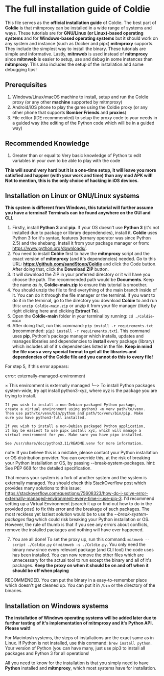 # The full installation guide of Coldie

This file serves as the **official installation guide** of Coldie. The best part of **Coldie** is that mitmproxy can be installed in a wide range of systems and ways. These tutorials are for **GNU/Linux (or Linux)-based operating systems** and for **Windows-based operating systems** but it should work on any system and instance (such as Docker and pipx) **mitmproxy** supports. They include the simplest way to install the binary. These tutorials are simple and informative. Lastly, **mitmweb** is used instead of **mitmproxy** since **mitmweb** is easier to setup, use and debug in some instances than **mitmproxy**. This also includes the setup of the installation and some debugging tips!

## Prerequisites

1. Windows/Linux/macOS machine to install, setup and run the Coldie proxy (or any other **machine** supported by mitmproxy)
2. Android/iOS phone to play the game using the Coldie proxy (or any other phone that supports **Bomber Friends** and **proxies**)
3. File editor (IDE recommended) to setup the proxy code to your needs in a guided way (the editing of the Python code which will be in a guided way)

## Recommended Knowledge

1. Greater than or equal to Very basic knowledge of Python to edit variables in your own to be able to play with the code

**This will sound very hard but it is a one-time setup, it will leave you more satisfied and happier (with your work and time) than any mod APK will! Not to mention, this is the only choice of hacking in iOS devices.**

## Installation on Linux or GNU/Linux systems

**This system is different from Windows, this tutorial will further assume you have a terminal! Terminals can be found anywhere on the GUI and CLI.**

1. Firstly, install **Python 3** and **pip**. If your OS doesn't use **Python 3** (it's not installed due to package or library dependencies), install it. **Coldie** uses Python 3 for it's syntax, features (ternary operator was since Python 2.5) and the shebang. Install it from your package manager or from: https://www.python.org/downloads/.
2. You need to install **Coldie** first to have the **mitmproxy** script and the exact version of **mitmproxy** (and it's dependencies) needed. Go to this URL: **https://github.com/sandStoop/Coldie** and click the Code button. After doing that, click the **Download ZIP** button.
3. It will download the ZIP in your preferred directory or it will have you choose the path. The recommended path would be **Documents**. Keep the name *as is*, **Coldie-main.zip** to ensure this tutorial is smoother.
4. You should unzip the file to find everything of the main branch inside of it. You can do it through the file manager or the terminal. If you want to do it in the terminal, go to the directory you download **Coldie** to and run this: `unzip Coldie-main.zip` or unzip it from your file manager (likely by right clicking here and clicking **Extract To**).
5. Open the **Coldie-main** folder in your terminal by running: `cd ./Coldie-main`
6. After doing that, run this command: `pip install -r requirements.txt` (recommended: `pip3 install -r requirements.txt`). This command uses **pip**, Python's package manager which installs, updates and manages libraries and dependencies to **install** every package (library) which includes all of it's dependencies listed in the file. **Keep in mind the file uses a very special format to get all the libraries and dependencies of the Coldie file and you cannot do this to every file!**

For step 5, if this error appears:

error: externally-managed-environment

× This environment is externally managed
╰─> To install Python packages system-wide, try apt install
    python3-xyz, where xyz is the package you are trying to
    install.
    
    If you wish to install a non-Debian-packaged Python package,
    create a virtual environment using python3 -m venv path/to/venv.
    Then use path/to/venv/bin/python and path/to/venv/bin/pip. Make
    sure you have python3-full installed.
    
    If you wish to install a non-Debian packaged Python application,
    it may be easiest to use pipx install xyz, which will manage a
    virtual environment for you. Make sure you have pipx installed.
    
    See /usr/share/doc/python3.11/README.venv for more information.

note: If you believe this is a mistake, please contact your Python installation or OS distribution provider. You can override this, at the risk of breaking your Python installation or OS, by passing --break-system-packages.
hint: See PEP 668 for the detailed specification.

That means your system is a fork of another system and the system is externally managed. You should check this StackOverflow post which provides many solutions to this issue: https://stackoverflow.com/questions/75608323/how-do-i-solve-error-externally-managed-environment-every-time-i-use-pip-3. I'd recommend setting up a Virtual Environment (search it up or find out how to do in the provided post) to fix this error and the breakage of such packages. The most reckless yet laziest solution would be to use the *--break-system-packages* flag which could risk breaking your Python installation or OS. However, the rule of thumb is that if you see any errors about conflicts, remove the installed packages and nothing will have ever happened.

7. You are all done! To set the proxy up, run this command: `mitmweb --script ./Coldie.py` or `mitmweb -s ./Coldie.py`. You only need the binary now since every relevant package (and CLI tool) the code uses has been installed. You can now remove the other files which are unnecessary for the actual tool to run except the binary and all of it's packages. **Keep the proxy on when it should be on and off when it should be off when playing**
   
RECOMMENDED. You can put the binary in a easy-to-remember place which doesn't get cleaned up. You can put it in `/bin` or the directory of the binaries.

## Installation on Windows systems

**The installation of Windows operating systems will be added later due to further testing of it's implementation of mitmproxy and it's Python API. Please wait!**

For Macintosh systems, the steps of installations are the exact same as in Linux. If Python is not installed, use this command: `brew install python`. Your version of Python (you can have many, just use pip3 to install all packages and Python 3 for all operations! 

All you need to know for the installation is that you simply need to have **Python** installed and **mitmproxy**, which most systems have for installation.
